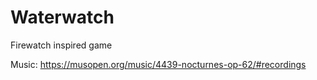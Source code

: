 # Waterwatch
Firewatch inspired game

Music: https://musopen.org/music/4439-nocturnes-op-62/#recordings